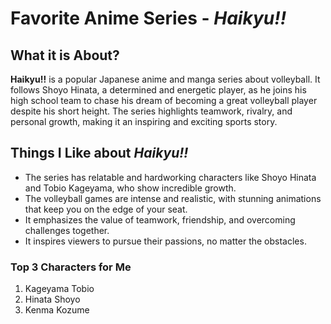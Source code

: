# Favorite Anime Series - *Haikyu!!*

## What it is About?
**Haikyu!!** is a popular Japanese anime and manga series about volleyball. It follows Shoyo Hinata, a determined and energetic player, as he joins his high school team to chase his dream of becoming a great volleyball player despite his short height. The series highlights teamwork, rivalry, and personal growth, making it an inspiring and exciting sports story.

## Things I Like about *Haikyu!!*
- The series has relatable and hardworking characters like Shoyo Hinata and Tobio Kageyama, who show incredible growth.
- The volleyball games are intense and realistic, with stunning animations that keep you on the edge of your seat.
- It emphasizes the value of teamwork, friendship, and overcoming challenges together.
- It inspires viewers to pursue their passions, no matter the obstacles.

### Top 3 Characters for Me
1. Kageyama Tobio
2. Hinata Shoyo
3. Kenma Kozume

